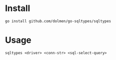 


Install
=======

    go install github.com/dolmen/go-sqltypes/sqltypes

Usage
=====

    sqltypes <driver> <conn-str> <sql-select-query>
